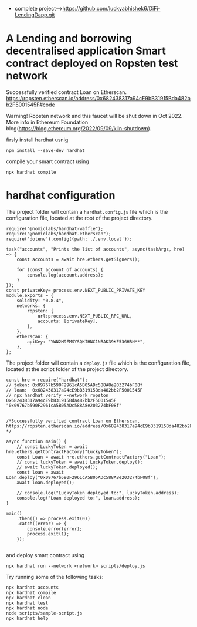 - complete project-->https://github.com/luckyabhishek6/DiFi-LendingDapp.git
# A Lending and borrowing decentralised application Smart contract deployed on Ropsten test network 

Successfully verified contract Loan on Etherscan.
https://ropsten.etherscan.io/address/0x682438317a94cE9bB31915Bda482bb2F5001545F#code 

Warning! Ropsten network and this faucet will be shut down in Oct 2022.
More info in  Ethereum Foundation blog(https://blog.ethereum.org/2022/09/09/kiln-shutdown).

firsly install hardhat usnig
```
npm install --save-dev hardhat
```
 
compile your smart contract using
```
npx hardhat compile
```
# hardhat configuration

The project folder will contain a `hardhat.config.js` file which is the configuration file, located at the root of the project directory.

```
require("@nomiclabs/hardhat-waffle");
require("@nomiclabs/hardhat-etherscan");
require('dotenv').config({path:'./.env.local'});

task("accounts", "Prints the list of accounts", async(taskArgs, hre) => {
    const accounts = await hre.ethers.getSigners();

    for (const account of accounts) {
        console.log(account.address);
    }
});
const privateKey= process.env.NEXT_PUBLIC_PRIVATE_KEY
module.exports = {
    solidity: "0.8.4",
    networks: {
        ropsten: {
            url:process.env.NEXT_PUBLIC_RPC_URL,
            accounts: [privateKey],
        },
    },
    etherscan: {
        apiKey: "YWN2M9EMSYSQKIHNC1NBAK39KF53GHRN**",
    },
};

```

The project folder will contain a `deploy.js` file which is the configuration file, located at the script folder of the project directory.
```
const hre = require("hardhat");
// token: 0x09767b590F2961cA5B05ADc588A8e203274bF08f
// loan:  0x682438317a94cE9bB31915Bda482bb2F5001545F
// npx hardhat verify --network ropston 0x682438317a94cE9bB31915Bda482bb2F5001545F "0x09767b590F2961cA5B05ADc588A8e203274bF08f"


/*Successfully verified contract Loan on Etherscan.
https://ropsten.etherscan.io/address/0x682438317a94cE9bB31915Bda482bb2F5001545F#code
*/

async function main() {
    // const LuckyToken = await hre.ethers.getContractFactory("LuckyToken");
    const Loan = await hre.ethers.getContractFactory("Loan");
    // const luckyToken = await LuckyToken.deploy();
    // await luckyToken.deployed();
    const loan = await Loan.deploy("0x09767b590F2961cA5B05ADc588A8e203274bF08f");
    await loan.deployed();

    // console.log("LuckyToken deployed to:", luckyToken.address);
    console.log("Loan deployed to:", loan.address);
}

main()
    .then(() => process.exit(0))
    .catch((error) => {
        console.error(error);
        process.exit(1);
    });
    
```
and deploy  smart contract using 
```
npx hardhat run --network <network> scripts/deploy.js
```

Try running some of the following tasks:

```shell
npx hardhat accounts
npx hardhat compile
npx hardhat clean
npx hardhat test
npx hardhat node
node scripts/sample-script.js
npx hardhat help
```

